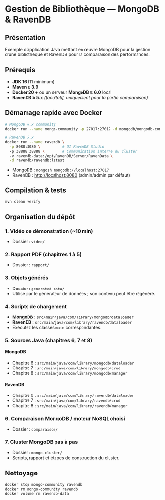 # Gestion de Bibliothèque — MongoDB & RavenDB

## Présentation

Exemple d’application Java mettant en œuvre MongoDB pour la gestion d’une bibliothèque et RavenDB pour la comparaison des performances.

## Prérequis

* **JDK 16** (11 minimum)
* **Maven ≥  3.9**
* **Docker 20 +** ou un serveur **MongoDB ≥  6.0** local
* **RavenDB ≥  5.x** *(facultatif, uniquement pour la partie comparaison)*

## Démarrage rapide avec Docker

```bash
# MongoDB 6.x community
docker run --name mongo-community -p 27017:27017 -d mongodb/mongodb-community-server:latest

# RavenDB 5.x
docker run --name ravendb \
  -p 8080:8080 \          # UI RavenDB Studio
  -p 38888:38888 \        # Communication interne du cluster
  -v ravendb-data:/opt/RavenDB/Server/RavenData \
  -d ravendb/ravendb:latest
```

* MongoDB : `mongosh mongodb://localhost:27017`
* RavenDB : [http://localhost:8080](http://localhost:8080) (admin/admin par défaut)

## Compilation & tests

```bash
mvn clean verify
```

## Organisation du dépôt

### 1. Vidéo de démonstration (\~10 min)

* Dossier : `video/`

### 2. Rapport PDF (chapitres 1 à 5)

* Dossier : `rapport/`

### 3. Objets générés

* Dossier : `generated-data/`
* Utilisé par le générateur de données  ; son contenu peut être régénéré.

### 4. Scripts de chargement

* **MongoDB** : `src/main/java/com/library/mongodb/dataloader`
* **RavenDB** : `src/main/java/com/library/ravendb/dataloader`
* Exécutez les classes `main` correspondantes.

### 5. Sources Java (chapitres 6, 7 et 8)

#### MongoDB

* Chapitre 6 : `src/main/java/com/library/mongodb/dataloader`
* Chapitre 7 : `src/main/java/com/library/mongodb/crud`
* Chapitre 8 : `src/main/java/com/library/mongodb/manager`

#### RavenDB

* Chapitre 6 : `src/main/java/com/library/ravendb/dataloader`
* Chapitre 7 : `src/main/java/com/library/ravendb/crud`
* Chapitre 8 : `src/main/java/com/library/ravendb/manager`

### 6. Comparaison MongoDB / moteur NoSQL choisi

* Dossier : `comparaison/`

### 7. Cluster MongoDB pas à pas

* Dossier : `mongo-cluster/`
* Scripts, rapport et étapes de construction du cluster.

## Nettoyage

```bash
docker stop mongo-community ravendb
docker rm mongo-community ravendb
docker volume rm ravendb-data
```